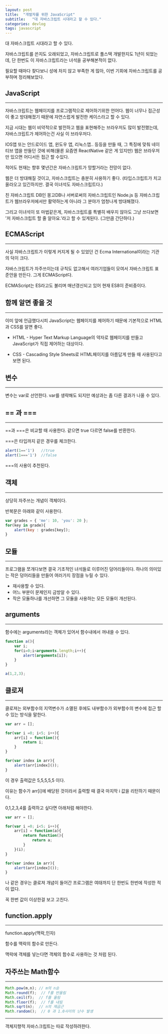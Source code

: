 ```yaml
---
layout: post
title:  "개발자를 위한 JavaScript"
subtitle:   "대 자바스크립트 시대라고 할 수 있다."
categories: devlog
tags: javascript
---
```


대 자바스크립트 시대라고 할 수 있다.

자바스크립트를 쓴지도 오래되었고, 자바스크립트로 풀스택 개발한지도 1년이 되었는데, 단 한번도 이 자바스크립트라는 녀석을 공부해본적이 없다.

필요할 때마다 찾다보니 성에 차지 않고 부족한 게 많아, 이번 기회에 자바스크립트를 공부하며 정리해보았다.

## JavaScript
---
자바스크립트는 웹페이지를 프로그램적으로 제어하기위한 언어다. 웹이 너무나 접근성이 좋고 방대해졌기 때문에 자연스럽게 발전한 케이스라고 할 수 있다.

지금 시대는 웹이 비약적으로 발전하고 웹을 표현해주는 브라우저도 많이 발전했는데, 자바스크립트가 제어하는건 사실 이 브라우저다.

IOS앱 또는 안드로이드 앱, 윈도우 앱, 리눅스앱.. 등등을 만들 때, 그 특징에 맞춰 네이티브 앱을 만들던 것에 비해(물론 요즘엔 ReactNative 같은 게 있지만) 웹은 브라우저만 있으면 어디서든 접근 할 수있다.

적어도 현재는 향후 몇년간은 자바스크립트가 망할거라는 전망이 없다.

웹은 더 방대해질 것이고, 자바스크립트는 충분히 사용하기 좋다. (타입스크립트가 치고올라오고 있긴하지만. 결국 이녀석도 자바스크립트다.)

친 자바스크립트 DB인 몽고DB나 서버로써의 자바스크립트인 Node.js 등 자바스크립트가 웹브라우저에서만 활약하는게 아니라 그 분야가 엄청나게 방대해졌다.

그리고 이녀석이 또 마법같은게, 자바스크립트를 특별히 배우지 않아도 그냥 쓰다보면 '저 자바스크립트 할 줄 알아요.'라고 할 수 있게된다. (그만큼 간단하다.)

## ECMAScript
---
사실 자바스크립트가 이렇게 커지게 될 수 있었던 건 Ecma International이라는 기관의 덕이 크다.

자바스크립트가 자주쓰이는데 규칙도 없고해서 여러기업들이 모여서 자바스크립트 표준안을 만든다. 그게 ECMAScript다.

ECMAScript는 ES라고도 불리며 매년갱신되고 있어 현재 ES8이 준비중이다.

## 함께 알면 좋을 것
---
이미 앞에 언급했다시피 JavaScript는 웹페이지를 제어하기 때문에 기본적으로 HTML과 CSS를 알면 좋다.

- HTML - Hyper Text Markup Language의 약자로 웹페이지를 만들고 JavaScript가 직접 제어하는 대상이다.

- CSS - Cascading Style Sheets로 HTML페이지를 아름답게 만들 때 사용된다고 보면 된다.

## 변수
---
변수는 var로 선언한다. var를 생략해도 되지만 예상과는 좀 다른 결과가 나올 수 있다.

## == 과 ===
---
==과 ===은 비교할 때 사용한다. 같으면 true 다르면 false를 반환한다.

===은 타입까지 같은 경우를 체크한다.

```js
alert(1=='1')   //true
alert(1==='1')  //false
```

===의 사용이 추천된다.

## 객체
---
상당히 자주쓰는 개념이 객체이다.

반복문은 아래와 같이 사용한다.

```js
var grades = { 'me': 10, 'you': 20 };
for(key in grade){
    alert(key : grades[key]);
}
```

## 모듈
---
프로그램을 쪼개다보면 결국 기초적인 녀석들로 이루어진 덩어리들이다. 하나의 의미있는 작은 덩어리들을 만들어 여러가지 장점을 누릴 수 있다.

- 재사용할 수 있다.
- 어느 부분이 문제인지 금방알 수 있다.
- 작은 모듈하나를 개선하면 그 모듈을 사용하는 모든 모듈이 개선된다.

## arguments
---
함수에는 arguments라는 객체가 있어서 함수내에서 꺼내쓸 수 있다.

```js
function a(){
    var i;
    for(i=0;i<arguments.length;i++){
        alert(arguments[i]);
    }
}

a(1,2,3);
```

## 클로져
---
클로져는 외부함수의 지역변수가 소멸된 후에도 내부함수가 외부함수의 변수에 접근 할 수 있는 방식을 말한다.

```js
var arr = [];

for(var i =0; i<5; i++){
    arr[i] = function(){
        return i;
    }
}

for(var index in arr){
    alert(arr[index]());
}
```

이 경우 출력값은 5,5,5,5,5 이다.

이유는 함수가 arr[i]에 배당된 것이라서 출력할 때 결국 마지막 i 값을 리턴하기 때문이다.

0,1,2,3,4를 출력하고 싶다면 아래처럼 해야한다.

```js
var arr = [];

for(var i =0; i<5; i++){
    arr[i] = function(a){
        return function(){
            return a;
        }
    }(i);
}

for(var index in arr){
    alert(arr[index]());
}
```

나 같은 경우는 클로져 개념이 들어간 프로그램은 여태까지 단 한번도 한번에 작성한 적이 없다.

꼭 한번 값이 이상한걸 보고 고친다.

## function.apply
---
function.apply(맥락,인자)

함수를 맥락의 함수로 만든다.

맥락에 객체를 넣는다면 객체의 함수로 사용하는 것 처럼 된다.

## 자주쓰는 Math함수
---
```js
Math.pow(m,n); // m의 n승
Math.round(f);  // f를 반올림
Math.ceil(f);  // f를 올림
Math.floor(f);  // f를 내림
Math.sqrt(n);  // n의 제곱근
Math.random();  // 0 과 1.0사이의 난수 발생
```

---

객체지향적 자바스크립트는 따로 작성하려한다.
